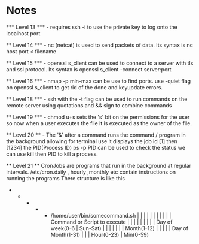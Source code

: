 # Notes

*** Level 13  *** - 
requires ssh -i to use the private key to log onto the localhost port

** Level 14 *** - 
nc (netcat) is used to send packets of data. Its syntax is nc host port < filename 

** Level 15 *** - 
openssl s_client can be used to connect to a server with tls and ssl protocol. Its syntax is openssl s_client -connect server:port

** Level 16 *** -
nmap -p min-max  can be use to find ports. use -quiet flag on openssl s_client to get rid of the done and keyupdate errors.

** Level 18 *** -
ssh with the -t flag can be used to run commands on the remote server using quotations and && sign to combine commands

** Level 19 *** - 
chmod u+s sets the 's' bit on the permissions for the user so now when a user executes the file it is executed as the owner of the file.

** Level 20 ** -
The '&' after a command runs the command / program in the background allowing for terminal use it displays the job id [1] then [1234] the PID(Process ID) ps -p PID can be used to check the status we can use kill then PID to kill a process.

** Level 21 **
CronJobs are programs that run in the background at regular intervals. /etc/cron.daily , hourly ,monthly etc contain instructions on running the programs
There structure is like this
*    *    *    *    *   /home/user/bin/somecommand.sh
|    |    |    |    |            |
|    |    |    |    |    Command or Script to execute
|    |    |    |    |
|    |    |    | Day of week(0-6 | Sun-Sat)
|    |    |    |
|    |    |  Month(1-12)
|    |    |
|    |  Day of Month(1-31)
|    |
|   Hour(0-23)
|
Min(0-59)

